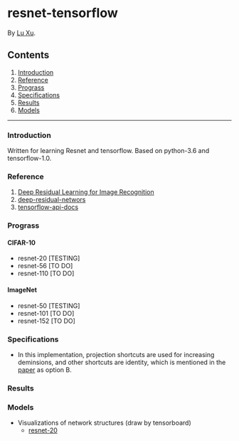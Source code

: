 resnet-tensorflow
=================

By [Lu Xu](https://github.com/LuXu1113).

Contents
--------
1. [Introduction](#introduction)
2. [Reference](#reference)
3. [Prograss](#prograss)
4. [Specifications](#specifications)
5. [Results](#results)
6. [Models](#models)

---

### Introduction

Written for learning Resnet and tensorflow. Based on python-3.6 and tensorflow-1.0.

### Reference

1. [Deep Residual Learning for Image Recognition](http://arxiv.org/abs/1512.03385)
2. [deep-residual-networs](https://github.com/KaimingHe/deep-residual-networks)
3. [tensorflow-api-docs](http://www.tensorfly.cn/tfdoc/api_docs/index.html)

### Prograss

#### CIFAR-10

* resnet-20 [TESTING]
* resnet-56 [TO DO]
* resnet-110 [TO DO]

#### ImageNet

* resnet-50 [TESTING]
* resnet-101 [TO DO]
* resnet-152 [TO DO]

### Specifications

* In this implementation, projection shortcuts are used for increasing deminsions, and other shortcuts are identity, which is mentioned in the [paper](http://arxiv.org/abs/1512.03385) as option B.

### Results

### Models

* Visualizations of network structures (draw by tensorboard)
    - [resnet-20](https://github.com/LuXu1113/resnet-tensorflow/blob/master/model/cifar10_resnet20.png)

